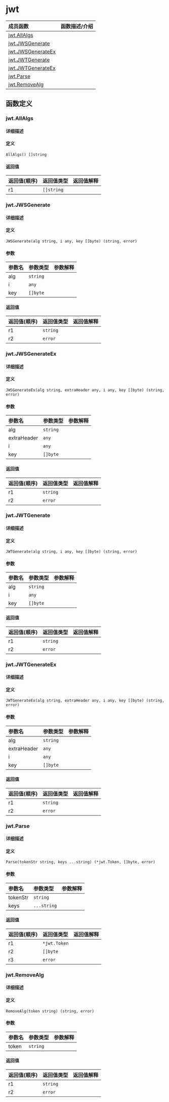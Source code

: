 # jwt

|成员函数|函数描述/介绍|
|:------|:--------|
| [jwt.AllAlgs](#AllAlgs) ||
| [jwt.JWSGenerate](#JWSGenerate) ||
| [jwt.JWSGenerateEx](#JWSGenerateEx) ||
| [jwt.JWTGenerate](#JWTGenerate) ||
| [jwt.JWTGenerateEx](#JWTGenerateEx) ||
| [jwt.Parse](#Parse) ||
| [jwt.RemoveAlg](#RemoveAlg) ||


## 函数定义
### jwt.AllAlgs

#### 详细描述


#### 定义

`AllAlgs() []string`

#### 返回值
|返回值(顺序)|返回值类型|返回值解释|
|:-----------|:---------- |:-----------|
| r1 | `[]string` |   |


### jwt.JWSGenerate

#### 详细描述


#### 定义

`JWSGenerate(alg string, i any, key []byte) (string, error)`

#### 参数
|参数名|参数类型|参数解释|
|:-----------|:---------- |:-----------|
| alg | `string` |   |
| i | `any` |   |
| key | `[]byte` |   |

#### 返回值
|返回值(顺序)|返回值类型|返回值解释|
|:-----------|:---------- |:-----------|
| r1 | `string` |   |
| r2 | `error` |   |


### jwt.JWSGenerateEx

#### 详细描述


#### 定义

`JWSGenerateEx(alg string, extraHeader any, i any, key []byte) (string, error)`

#### 参数
|参数名|参数类型|参数解释|
|:-----------|:---------- |:-----------|
| alg | `string` |   |
| extraHeader | `any` |   |
| i | `any` |   |
| key | `[]byte` |   |

#### 返回值
|返回值(顺序)|返回值类型|返回值解释|
|:-----------|:---------- |:-----------|
| r1 | `string` |   |
| r2 | `error` |   |


### jwt.JWTGenerate

#### 详细描述


#### 定义

`JWTGenerate(alg string, i any, key []byte) (string, error)`

#### 参数
|参数名|参数类型|参数解释|
|:-----------|:---------- |:-----------|
| alg | `string` |   |
| i | `any` |   |
| key | `[]byte` |   |

#### 返回值
|返回值(顺序)|返回值类型|返回值解释|
|:-----------|:---------- |:-----------|
| r1 | `string` |   |
| r2 | `error` |   |


### jwt.JWTGenerateEx

#### 详细描述


#### 定义

`JWTGenerateEx(alg string, extraHeader any, i any, key []byte) (string, error)`

#### 参数
|参数名|参数类型|参数解释|
|:-----------|:---------- |:-----------|
| alg | `string` |   |
| extraHeader | `any` |   |
| i | `any` |   |
| key | `[]byte` |   |

#### 返回值
|返回值(顺序)|返回值类型|返回值解释|
|:-----------|:---------- |:-----------|
| r1 | `string` |   |
| r2 | `error` |   |


### jwt.Parse

#### 详细描述


#### 定义

`Parse(tokenStr string, keys ...string) (*jwt.Token, []byte, error)`

#### 参数
|参数名|参数类型|参数解释|
|:-----------|:---------- |:-----------|
| tokenStr | `string` |   |
| keys | `...string` |   |

#### 返回值
|返回值(顺序)|返回值类型|返回值解释|
|:-----------|:---------- |:-----------|
| r1 | `*jwt.Token` |   |
| r2 | `[]byte` |   |
| r3 | `error` |   |


### jwt.RemoveAlg

#### 详细描述


#### 定义

`RemoveAlg(token string) (string, error)`

#### 参数
|参数名|参数类型|参数解释|
|:-----------|:---------- |:-----------|
| token | `string` |   |

#### 返回值
|返回值(顺序)|返回值类型|返回值解释|
|:-----------|:---------- |:-----------|
| r1 | `string` |   |
| r2 | `error` |   |


